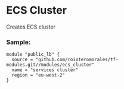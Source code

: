 # ECS Cluster

Creates ECS cluster

### Sample:

```hcl-terraform
module "public_lb" {
  source = "github.com/roioteromorales/tf-modules.git//modules/ecs_cluster"
  name = "services cluster"
  region = "eu-west-2"
}
```